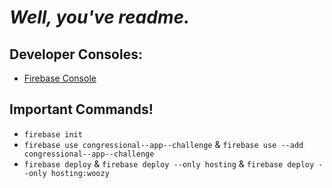 # *Well, you've readme.*

## Developer Consoles:

* [Firebase Console](https://console.firebase.google.com/u/0/project/ctec-a97f0/overview)

## Important Commands!

* `firebase init`
* `firebase use congressional--app--challenge` & `firebase use --add congressional--app--challenge`
* `firebase deploy` & `firebase deploy --only hosting` & `firebase deploy --only hosting:woozy`

